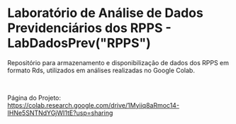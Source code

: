 # Laboratório de Análise de Dados Previdenciários dos RPPS - **LabDadosPrev("RPPS")**

Repositório para armazenamento e disponibilização de dados dos RPPS em formato Rds, utilizados em análises realizadas no Google Colab. 

<br>

Página do Projeto: https://colab.research.google.com/drive/1Myiiq8aRmoc14-IHNe5SNTNdYGjWI1tE?usp=sharing



